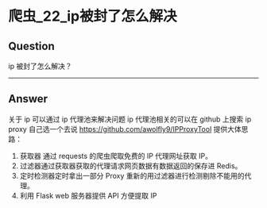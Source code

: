 # 爬虫_22_ip被封了怎么解决


## Question
ip 被封了怎么解决？

----

## Answer
关于 ip 可以通过 ip 代理池来解决问题 ip 代理池相关的可以在 github 上搜索 ip proxy 自己选一个去说 
https://github.com/awolfly9/IPProxyTool 提供大体思路：
1. 获取器 通过 requests 的爬虫爬取免费的 IP 代理网址获取 IP。
2. 过滤器通过获取器获取的代理请求网页数据有数据返回的保存进 Redis。
3. 定时检测器定时拿出一部分 Proxy 重新的用过滤器进行检测剔除不能用的代理。
4. 利用 Flask web 服务器提供 API 方便提取 IP